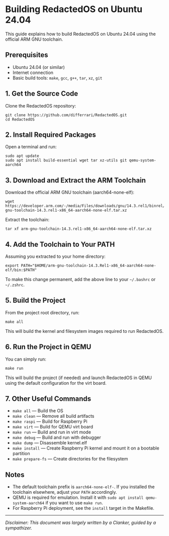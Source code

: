 # Building RedactedOS on Ubuntu 24.04

This guide explains how to build RedactedOS on Ubuntu 24.04 using the official ARM GNU toolchain.

## Prerequisites

- Ubuntu 24.04 (or similar)
- Internet connection
- Basic build tools: `make`, `gcc`, `g++`, `tar`, `xz`, `git`

## 1. Get the Source Code

Clone the RedactedOS repository:

```
git clone https://github.com/differrari/RedactedOS.git
cd RedactedOS
```

## 2. Install Required Packages

Open a terminal and run:

```
sudo apt update
sudo apt install build-essential wget tar xz-utils git qemu-system-aarch64
```

## 3. Download and Extract the ARM Toolchain

Download the official ARM GNU toolchain (aarch64-none-elf):

```
wget https://developer.arm.com/-/media/Files/downloads/gnu/14.3.rel1/binrel/arm-gnu-toolchain-14.3.rel1-x86_64-aarch64-none-elf.tar.xz
```

Extract the toolchain:

```
tar xf arm-gnu-toolchain-14.3.rel1-x86_64-aarch64-none-elf.tar.xz
```

## 4. Add the Toolchain to Your PATH

Assuming you extracted to your home directory:

```
export PATH="$HOME/arm-gnu-toolchain-14.3.Rel1-x86_64-aarch64-none-elf/bin:$PATH"
```

To make this change permanent, add the above line to your `~/.bashrc` or `~/.zshrc`.

## 5. Build the Project

From the project root directory, run:

```
make all
```

This will build the kernel and filesystem images required to run RedactedOS.

## 6. Run the Project in QEMU

You can simply run:

```
make run
```

This will build the project (if needed) and launch RedactedOS in QEMU using the default configuration for the virt board.

## 7. Other Useful Commands

- `make all` — Build the OS
- `make clean` — Remove all build artifacts
- `make raspi` — Build for Raspberry Pi
- `make virt` — Build for QEMU virt board
- `make run` — Build and run in virt mode
- `make debug` — Build and run with debugger
- `make dump` — Disassemble kernel.elf
- `make install` — Create Raspberry Pi kernel and mount it on a bootable partition
- `make prepare-fs` — Create directories for the filesystem

## Notes

- The default toolchain prefix is `aarch64-none-elf-`. If you installed the toolchain elsewhere, adjust your `PATH` accordingly.
- QEMU is required for emulation. Install it with `sudo apt install qemu-system-aarch64` if you want to use `make run`.
- For Raspberry Pi deployment, see the `install` target in the Makefile.

---

_Disclaimer: This document was largely written by a Clanker, guided by a sympathizer._
